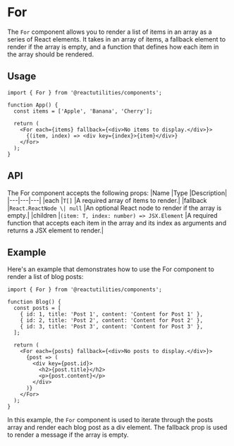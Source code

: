 # For

The `For` component allows you to render a list of items in an array as a series of React elements. It takes in an array of items, a fallback element to render if the array is empty, and a function that defines how each item in the array should be rendered.

## Usage

```tsx
import { For } from '@reactutilities/components';

function App() {
  const items = ['Apple', 'Banana', 'Cherry'];

  return (
    <For each={items} fallback={<div>No items to display.</div>}>
      {(item, index) => <div key={index}>{item}</div>}
    </For>
  );
}
```

## API

The For component accepts the following props:
|Name |Type |Description|
|---|---|---|
|each |`T[]` |A required array of items to render.|
|fallback |`React.ReactNode \| null` |An optional React node to render if the array is empty.|
|children |`(item: T, index: number) => JSX.Element` |A required function that accepts each item in the array and its index as arguments and returns a JSX element to render.|

## Example

Here's an example that demonstrates how to use the For component to render a list of blog posts:

```tsx
import { For } from '@reactutilities/components';

function Blog() {
  const posts = [
    { id: 1, title: 'Post 1', content: 'Content for Post 1' },
    { id: 2, title: 'Post 2', content: 'Content for Post 2' },
    { id: 3, title: 'Post 3', content: 'Content for Post 3' },
  ];

  return (
    <For each={posts} fallback={<div>No posts to display.</div>}>
      {post => (
        <div key={post.id}>
          <h2>{post.title}</h2>
          <p>{post.content}</p>
        </div>
      )}
    </For>
  );
}
```

In this example, the `For` component is used to iterate through the posts array and render each blog post as a div element. The fallback prop is used to render a message if the array is empty.
